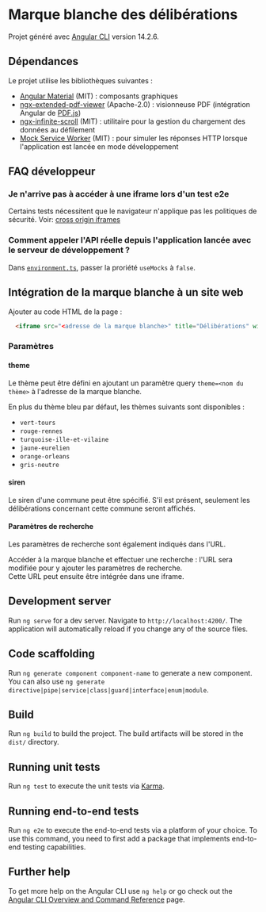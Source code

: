 # Marque blanche des délibérations

Projet généré avec [Angular CLI](https://github.com/angular/angular-cli) version 14.2.6.

## Dépendances

Le projet utilise les bibliothèques suivantes :

 - [Angular Material](https://material.angular.io/components) (MIT) : composants graphiques
 - [ngx-extended-pdf-viewer](https://www.npmjs.com/package/ngx-extended-pdf-viewer) (Apache-2.0) : visionneuse PDF (intégration Angular de [PDF.js](https://github.com/mozilla/pdf.js))
 - [ngx-infinite-scroll](https://www.npmjs.com/package/ngx-infinite-scroll) (MIT) : utilitaire pour la gestion du chargement des données au défilement
 - [Mock Service Worker](https://mswjs.io) (MIT) : pour simuler les réponses HTTP lorsque l'application est lancée en mode développement

## FAQ développeur

### Je n'arrive pas à accéder à une iframe lors d'un test e2e

Certains tests nécessitent que le navigateur n'applique pas les politiques de sécurité. Voir: [cross origin iframes](https://docs.cypress.io/guides/guides/web-security#Cross-origin-iframes)

### Comment appeler l'API réelle depuis l'application lancée avec le serveur de développement ?

Dans [`environment.ts`](./src/environments/environment.ts), passer la proriété `useMocks` à `false`.

## Intégration de la marque blanche à un site web

Ajouter au code HTML de la page :
```html
  <iframe src="<adresse de la marque blanche>" title="Délibérations" width="100%" height="800px"></iframe>
```

### Paramètres

#### theme

Le thème peut être défini en ajoutant un paramètre query `theme=<nom du thème>` à l'adresse de la marque blanche.

En plus du thème bleu par défaut, les thèmes suivants sont disponibles :

 - `vert-tours`
 - `rouge-rennes`
 - `turquoise-ille-et-vilaine`
 - `jaune-eurelien`
 - `orange-orleans`
 - `gris-neutre`

#### siren

Le siren d'une commune peut être spécifié. S'il est présent, seulement les délibérations concernant cette commune seront affichés.

#### Paramètres de recherche

Les paramètres de recherche sont également indiqués dans l'URL.

Accéder à la marque blanche et effectuer une recherche : l'URL sera modifiée pour y ajouter les paramètres de recherche.  
Cette URL peut ensuite être intégrée dans une iframe.

## Development server

Run `ng serve` for a dev server. Navigate to `http://localhost:4200/`. The application will automatically reload if you change any of the source files.

## Code scaffolding

Run `ng generate component component-name` to generate a new component. You can also use `ng generate directive|pipe|service|class|guard|interface|enum|module`.

## Build

Run `ng build` to build the project. The build artifacts will be stored in the `dist/` directory.

## Running unit tests

Run `ng test` to execute the unit tests via [Karma](https://karma-runner.github.io).

## Running end-to-end tests

Run `ng e2e` to execute the end-to-end tests via a platform of your choice. To use this command, you need to first add a package that implements end-to-end testing capabilities.

## Further help

To get more help on the Angular CLI use `ng help` or go check out the [Angular CLI Overview and Command Reference](https://angular.io/cli) page.
